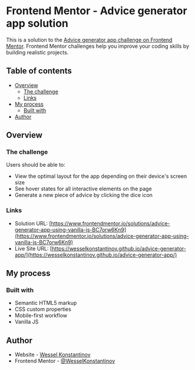 # Frontend Mentor - Advice generator app solution

This is a solution to the [Advice generator app challenge on Frontend Mentor](https://www.frontendmentor.io/challenges/advice-generator-app-QdUG-13db). Frontend Mentor challenges help you improve your coding skills by building realistic projects.

## Table of contents

- [Overview](#overview)
  - [The challenge](#the-challenge)
  - [Links](#links)
- [My process](#my-process)
  - [Built with](#built-with)
- [Author](#author)

## Overview

### The challenge

Users should be able to:

- View the optimal layout for the app depending on their device's screen size
- See hover states for all interactive elements on the page
- Generate a new piece of advice by clicking the dice icon

### Links

- Solution URL: [https://www.frontendmentor.io/solutions/advice-generator-app-using-vanilla-js-BC7orw6Kn9](https://www.frontendmentor.io/solutions/advice-generator-app-using-vanilla-js-BC7orw6Kn9)
- Live Site URL: [https://wesselkonstantinov.github.io/advice-generator-app/](https://wesselkonstantinov.github.io/advice-generator-app/)

## My process

### Built with

- Semantic HTML5 markup
- CSS custom properties
- Mobile-first workflow
- Vanilla JS

## Author

- Website - [Wessel Konstantinov](https://github.com/WesselKonstantinov)
- Frontend Mentor - [@WesselKonstantinov](https://www.frontendmentor.io/profile/WesselKonstantinov)
